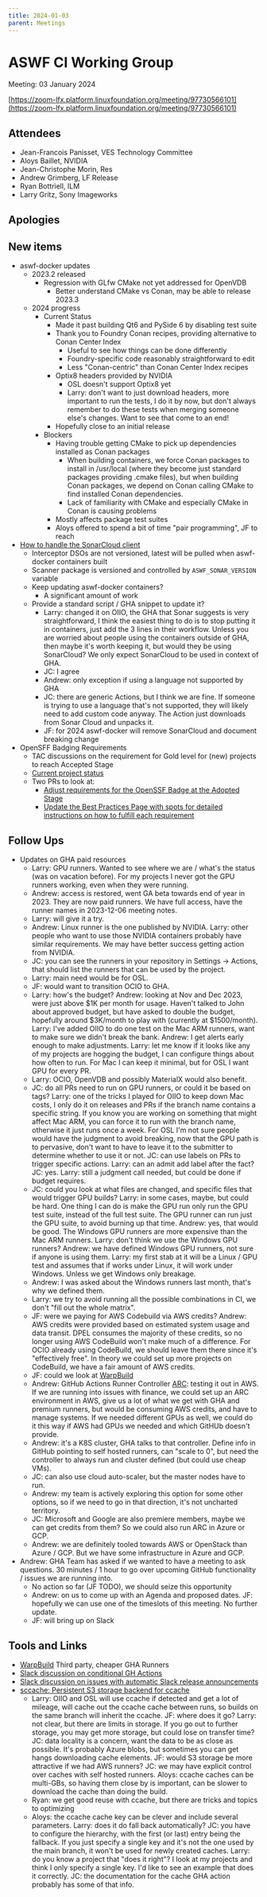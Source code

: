 ```yaml
---
title: 2024-01-03
parent: Meetings
---
```


# ASWF CI Working Group

Meeting:   03 January 2024

[https://zoom-lfx.platform.linuxfoundation.org/meeting/97730566101](https://zoom-lfx.platform.linuxfoundation.org/meeting/97730566101)

## Attendees

* Jean-Francois Panisset, VES Technology Committee
* Aloys Baillet, NVIDIA
* Jean-Christophe Morin, Res
* Andrew Grimberg, LF Release
* Ryan Bottriell, ILM
* Larry Gritz, Sony Imageworks

## Apologies

## New items

* aswf-docker updates
  * 2023.2 released
    * Regression with GLfw CMake not yet addressed for OpenVDB
      * Better understand CMake vs Conan, may be able to release 2023.3
  * 2024 progress
    * Current Status
      * Made it past building Qt6 and PySide 6 by disabling test suite
      * Thank you to Foundry Conan recipes, providing alternative to Conan Center Index
        * Useful to see how things can be done differently
        * Foundry-specific code reasonably straightforward to edit
        * Less "Conan-centric" than Conan Center Index recipes
      * Optix8 headers provided by NVIDIA
        * OSL doesn't support Optix8 yet
        * Larry: don't want to just download headers, more important to run the tests, I do it by now, but don't always remember to do these tests when merging someone else's changes. Want to see that come to an end!
      * Hopefully close to an initial release
    * Blockers
      * Having trouble getting CMake to pick up dependencies installed as Conan packages
        * When building containers, we force Conan packages to install in /usr/local (where they become just standard packages providing .cmake files), but when building Conan packages, we depend on Conan calling CMake to find installed Conan dependencies.
        * Lack of familiarity with CMake and especially CMake in Conan is causing problems
      * Mostly affects package test suites
      * Aloys offered to spend a bit of time "pair programming", JF to reach
* [How to handle the SonarCloud client](https://academysoftwarefdn.slack.com/archives/C0169RX7MMK/p1703612178914179)
  * Interceptor DSOs are not versioned, latest will be pulled when aswf-docker containers built
  * Scanner package is versioned and controlled by `ASWF_SONAR_VERSION` variable
  * Keep updating aswf-docker containers?
    * A significant amount of work
  * Provide a standard script / GHA snippet to update it?
    * Larry: changed it on OIIO, the GHA that Sonar suggests is very straightforward, I think the easiest thing to do is to stop putting it in containers, just add the 3 lines in their workflow. Unless you are worried about people using the containers outside of GHA, then maybe it's worth keeping it, but would they be using SonarCloud? We only expect SonarCloud to be used in context of GHA.
    * JC: I agree
    * Andrew: only exception if using a language not supported by GHA
    * JC: there are generic Actions, but I think we are fine. If someone is trying to use a language that's not supported, they will likely need to add custom code anyway. The Action just downloads from Sonar Cloud and unpacks it.
    * JF: for 2024 aswf-docker will remove SonarCloud and document breaking change
* OpenSFF Badging Requirements
  * TAC discussions on the requirement for Gold level for (new) projects to reach Accepted Stage
  * [Current project status](https://docs.google.com/spreadsheets/d/1n8xEdbJ77fVk5YxtuqjC7KZywi0W7ZfXlGf0YjVZI9Q/edit?usp=sharing)
  * Two PRs to look at:
    * [Adjust requirements for the OpenSSF Badge at the Adopted Stage](https://github.com/AcademySoftwareFoundation/tac/pull/556)
    * [Update the Best Practices Page with spots for detailed instructions on how to fulfill each requirement](https://github.com/AcademySoftwareFoundation/tac/pull/557)

## Follow Ups

* Updates on GHA paid resources
  * Larry: GPU runners. Wanted to see where we are / what's the status (was on vacation before). For my projects I never got the GPU runners working, even when they were running.
  * Andrew: access is restored, went GA beta towards end of year in 2023. They are now paid runners. We have full access, have the runner names in 2023-12-06 meeting notes.
  * Larry: will give it a try.
  * Andrew: Linux runner is the one published by NVIDIA. Larry: other people who want to use those NVIDIA containers probably have similar requirements. We may have better success getting action from NVIDIA.
  * JC: you can see the runners in your repository in Settings -> Actions, that should list the runners that can be used by the project.
  * Larry: main need would be for OSL.
  * JF: would want to transition OCIO to GHA.
  * Larry: how's the budget? Andrew: looking at Nov and Dec 2023, were just above $1K per month for usage. Haven't talked to John about approved budget, but have asked to double the budget, hopefully around $3K/month to play with (currently at $1500/month). Larry: I've added OIIO to do one test on the Mac ARM runners, want to make sure we didn't break the bank. Andrew: I get alerts early enough to make adjustments. Larry: let me know if it looks like any of my projects are hogging the budget, I can configure things about how often to run. For Mac I can keep it minimal, but for OSL I want GPU for every PR.
  * Larry: OCIO, OpenVDB and possibly MaterialX would also benefit.
  * JC: do all PRs need to run on GPU runners, or could it be based on tags? Larry: one of the tricks I played for OIIO to keep down Mac costs, I only do it on releases and PRs if the branch name contains a specific string. If you know you are working on something that might affect Mac ARM, you can force it to run with the branch name, otherwise it just runs once a week. For OSL I'm not sure people would have the judgment to avoid breaking, now that the GPU path is to pervasive, don't want to have to leave it to the submitter to determine whether to use it or not. JC: can use labels on PRs to trigger specific actions. Larry: can an admit add label after the fact? JC: yes. Larry: still a judgment call needed, but could be done if budget requires.
  * JC: could you look at what files are changed, and specific files that would trigger GPU builds? Larry: in some cases, maybe, but could be hard. One thing I can do is make the GPU run only run the GPU test suite, instead of the full test suite. The GPU runner can run just the GPU suite, to avoid burning up that time. Andrew: yes, that would be good. The Windows GPU runners are more expensive than the Mac ARM runners. Larry: don't think we use the Windows GPU runners? Andrew: we have defined Windows GPU runners, not sure if anyone is using them. Larry: my first stab at it will be a Linux / GPU test and assumes that if works under Linux, it will work under Windows. Unless we get Windows only breakage.
  * Andrew: I was asked about the Windows runners last month, that's why we defined them.
  * Larry: we try to avoid running all the possible combinations in CI, we don't "fill out the whole matrix".
  * JF: were we paying for AWS Codebuild via AWS credits? Andrew: AWS credits were provided based on estimated system usage and data transit. DPEL consumes the majority of these credits, so no longer using AWS CodeBuild won't make much of a difference. For OCIO already using CodeBuild, we should leave them there since it's "effectively free". In theory we could set up more projects on CodeBuild, we have a fair amount of AWS credits.
  * JF: could we look at [WarpBuild](https://www.warpbuild.com/)
  * Andrew: GitHub Actions Runner Controller [ARC](https://github.com/actions/actions-runner-controller): testing it out in AWS. If we are running into issues with finance, we could set up an ARC environment in AWS, give us a lot of what we get with GHA and premium runners, but would be consuming AWS credits, and have to manage systems. If we needed different GPUs as well, we could do it this way if AWS had GPUs we needed and which GitHUb doesn't provide.
  * Andrew: it's a K8S cluster, GHA talks to that controller. Define info in GitHub pointing to self hosted runners, can "scale to 0", but need the controller to always run and cluster defined (but could use cheap VMs).
  * JC: can also use cloud auto-scaler, but the master nodes have to run.
  * Andrew: my team is actively exploring this option for some other options, so if we need to go in that direction, it's not uncharted territory.
  * JC: Microsoft and Google are also premiere members, maybe we can get credits from them? So we could also run ARC in Azure or GCP.
  * Andrew: we are definitely tooled towards AWS or OpenStack than Azure / GCP. But we have some infrastructure in Azure and GCP.
* Andrew: GHA Team has asked if we wanted to have a meeting to ask questions. 30 minutes / 1 hour to go over upcoming GitHub functionality / issues we are running into.
  * No action so far (JF TODO), we should seize this opportunity
  * Andrew: on us to come up with an Agenda and proposed dates. JF: hopefully we can use one of the timeslots of this meeting. No further update.
  * JF: will bring up on Slack

## Tools and Links

* [WarpBuild](https://www.warpbuild.com/) Third party, cheaper GHA Runners
* [Slack discussion on conditional GH Actions](https://academysoftwarefdn.slack.com/archives/C0169RX7MMK/p1702497394491979)
* [Slack discussion on issues with automatic Slack release announcements](https://academysoftwarefdn.slack.com/archives/C0169RX7MMK/p1702710413394739)
* [sccache: Persistent S3 storage backend for ccache](https://github.com/mozilla/sccache)
  * Larry: OIIO and OSL will use ccache if detected and get a lot of mileage, will cache out the ccache cache between runs, so builds on the same branch will inherit the ccache. JF: where does it go? Larry: not clear, but there are limits in storage. If you go out to further storage, you may get more storage, but could lose on transfer time? JC: data locality is a concern, want the data to be as close as possible. It's probably Azure blobs, but sometimes you can get hangs downloading cache elements. JF: would S3 storage be more attractive if we had AWS runners? JC: we may have explicit control over caches with self hosted runners. Aloys: ccache caches can be multi-GBs, so having them close by is important, can be slower to download the cache than doing the build.
  * Ryan: we get good reuse with ccache, but there are tricks and topics to optimizing
  * Aloys: the ccache cache key can be clever and include several parameters. Larry: does it do fall back automatically? JC: you have to configure the hierarchy, with the first (or last) entry being the fallback. If you just specify a single key and it's not the one used by the main branch, it won't be used for newly created caches. Larry: do you know a project that "does it right"? I look at my projects and think I only specify a single key. I'd like to see an example that does it correctly. JC: the documentation for the cache GHA action probably has some of that info.

